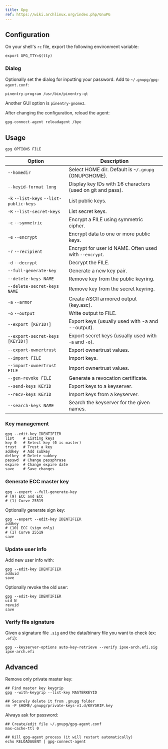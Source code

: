 ```yaml
---
title: Gpg
ref: https://wiki.archlinux.org/index.php/GnuPG
---
```


## Configuration

On your shell's `rc` file,
export the following environment variable:

```shell
export GPG_TTY=$(tty)
```

### Dialog

Optionally set the dialog for inputting your password.
Add to `~/.gnupg/gpg-agent.conf`:

```txt
pinentry-program /usr/bin/pinentry-qt
```

Another GUI option is `pinentry-gnome3`.

After changing the configuration, reload the agent:

```txt
gpg-connect-agent reloadagent /bye
```

## Usage

```shell
gpg OPTIONS FILE
```

| Option | Description |
| --- | --- |
| `--homedir` | Select HOME dir. Default is `~/.gnupg` (GNUPGHOME). |
| `--keyid-format long` | Display key IDs with 16 characters (used on git and pass). |
| `-k` `--list-keys` `--list-public-keys` | List public keys. |
| `-K` `--list-secret-keys` | List secret keys. |
| `-c` `--symmetric` | Encrypt a FILE using symmetric cipher. |
| `-e` `--encrypt` | Encrypt data to one or more public keys. |
| `-r` `--recipient` | Encrypt for user id NAME. Often used with `--encrypt`. |
| `-d` `--decrypt` | Decrypt the FILE. |
| `--full-generate-key` | Generate a new key pair. |
| `--delete-keys NAME` | Remove key from the public keyring. |
| `--delete-secret-keys NAME` | Remove key from the secret keyring. |
| `-a` `--armor` | Create ASCII armored output (key.asc). |
| `-o` `--output` | Write output to FILE. |
| `--export [KEYID!]` | Export keys (usually used with -a and --output). |
| `--export-secret-keys [KEYID!]` | Export secret keys (usually used with `-a` and `-o`). |
| `--export-ownertrust` | Export ownertrust values. |
| `--import FILE` | Import keys. |
| `--import-ownertrust FILE` | Import ownertrust values. |
| `--gen-revoke FILE` | Generate a revocation certificate. |
| `--send-keys KEYID` | Export keys to a keyserver. |
| `--recv-keys KEYID` | Import keys from a keyserver. |
| `--search-keys NAME` | Search the keyserver for the given names. |

### Key management

```shell
gpg --edit-key IDENTIFIER
list    # Listing keys
key 0   # Select key (0 is master)
trust   # Trust a key
addkey  # Add subkey
delkey  # Delete subkey
passwd  # Change passphrase
expire  # Change expire date
save    # Save changes
```

### Generate ECC master key

```shell
gpg --expert --full-generate-key
# (9) ECC and ECC
# (1) Curve 25519
```

Optionally generate sign key:

```shell
gpg --expert --edit-key IDENTIFIER
addkey
# (10) ECC (sign only)
# (1) Curve 25519
save
```

### Update user info

Add new user info with:

```shell
gpg --edit-key IDENTIFIER
adduid
save
```

Optionally revoke the old user:

```shell
gpg --edit-key IDENTIFIER
uid N
revuid
save
```

### Verify file signature

Given a signature file `.sig` and the data/binary file you want to check (ex: `.efi`):

```shell
gpg --keyserver-options auto-key-retrieve --verify ipxe-arch.efi.sig ipxe-arch.efi
```

## Advanced

Remove only private master key:

```shell
## Find master key keygrip
gpg --with-keygrip --list-key MASTERKEYID

## Securely delete it from .gnupg folder
rm -P $HOME/.gnupg/private-keys-v1.d/KEYGRIP.key
```

Always ask for password:

```shell
## Create/edit file ~/.gnupg/gpg-agent.conf
max-cache-ttl 0

## Kill gpg-agent process (it will restart automatically)
echo RELOADAGENT | gpg-connect-agent
```
